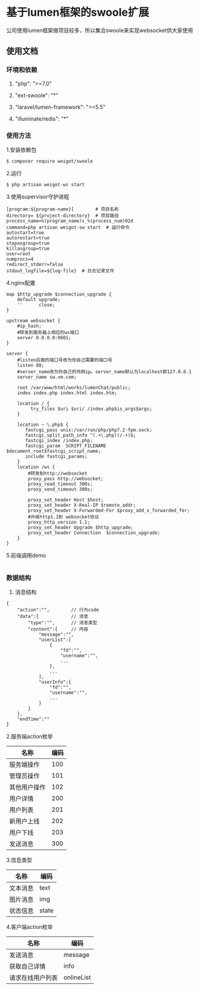# 基于lumen框架的swoole扩展

公司使用lumen框架做项目较多，所以集合swoole来实现websocket供大家使用

## 使用文档

### 环境和依赖
1. "php": ">=7.0"

2. "ext-swoole": "*"

3. "laravel/lumen-framework": ">=5.5"

4. "illuminate/redis": "*"

### 使用方法

1.安装依赖包
```$xslt
$ composer require weigot/swoole
```
2.运行
```$xslt
$ php artisan weigot-ws start
```
3.使用supervisor守护进程
```$xslt
[program:${program-name}]        # 项目名称
directory= ${project-directory}  # 项目路径
process_name=%(program_name)s_%(process_num)02d
command=php artisan weigot-sw start  # 运行命令
autostart=true
autorestart=true
stopasgroup=true
killasgroup=true
user=root
numprocs=4
redirect_stderr=false
stdout_logfile=${log-file}  # 日志记录文件
```
4.nginx配置
```$xslt
map $http_upgrade $connection_upgrade {
    default upgrade;
    ''      close;
}

upstream websocket {
    #ip_hash;
    #转发到服务器上相应的ws端口
    server 0.0.0.0:9601;
}

server {
    #listen后面的端口号改为你自己需要的端口号
    listen 80;
    #server_name改为你自己的外网ip。server_name默认为localhost即127.0.0.1
    server_name sw.vm.com;

    root /var/www/html/works/lumenChat/public;
    index index.php index.html index.htm;

    location / {
         try_files $uri $uri/ /index.php$is_args$args;
    }

    location ~ \.php$ {
       fastcgi_pass unix:/var/run/php/php7.2-fpm.sock;
       fastcgi_split_path_info ^(.+\.php)(/.+)$;
       fastcgi_index /index.php;
       fastcgi_param  SCRIPT_FILENAME  $document_root$fastcgi_script_name;
       include fastcgi_params;
    }
    location /ws {
        #转发到http://websocket
        proxy_pass http://websocket;
        proxy_read_timeout 300s;
        proxy_send_timeout 300s;

        proxy_set_header Host $host;
        proxy_set_header X-Real-IP $remote_addr;
        proxy_set_header X-Forwarded-For $proxy_add_x_forwarded_for;
        #升级http1.1到 websocket协议
        proxy_http_version 1.1;
        proxy_set_header Upgrade $http_upgrade;
        proxy_set_header Connection  $connection_upgrade;
    }
}
```
5.前端调用demo
```$xslt

```
### 数据结构
1. 消息结构
```$xslt
{
    "action":"",        // 行为code
    "data":{            // 消息
        "type":"",      // 消息类型
        "content":{     // 内容
            "message":"",
            "userList":[
                {
                    "fd":"",
                    "username":"",
                    ...
                },
                ...
            ],
            "userInfo":{
                "fd":"",
                "username":"",
                ...
            }
        }
    },
    "endTime":""
}
```
2.服务端action枚举

|**名称**|**编码**|
|----|----|
|服务端操作|100|
|管理员操作|101|
|其他用户操作|102|
|用户详情|200|
|用户列表|201|
|新用户上线|202|
|用户下线|203|
|发送消息|300|

3.信息类型

|**名称**|**编码**|
|----|----|
|文本消息|text|
|图片消息|img|
|状态信息|state|

4.客户端action枚举

|**名称**|**编码**|
|----|----|
|发送消息|message|
|获取自己详情|info|
|请求在线用户列表|onlineList|





